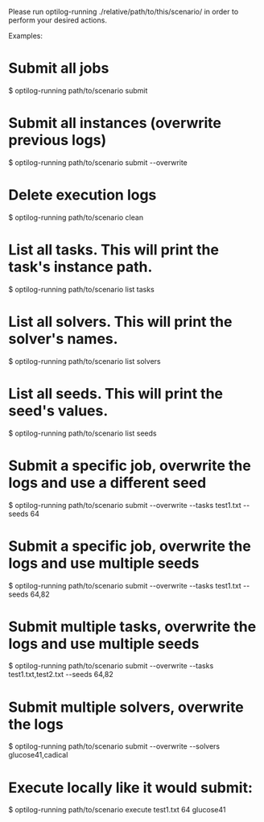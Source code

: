 Please run optilog-running ./relative/path/to/this/scenario/ in order to perform your desired actions.

Examples:

# Submit all jobs
$ optilog-running path/to/scenario submit

# Submit all instances (overwrite previous logs)
$ optilog-running path/to/scenario submit --overwrite

# Delete execution logs
$ optilog-running path/to/scenario clean

# List all tasks. This will print the task's instance path.
$ optilog-running path/to/scenario list tasks

# List all solvers. This will print the solver's names.
$ optilog-running path/to/scenario list solvers

# List all seeds. This will print the seed's values.
$ optilog-running path/to/scenario list seeds

# Submit a specific job, overwrite the logs and use a different seed
$ optilog-running path/to/scenario submit --overwrite --tasks test1.txt --seeds 64

# Submit a specific job, overwrite the logs and use multiple seeds
$ optilog-running path/to/scenario submit --overwrite --tasks test1.txt --seeds 64,82

# Submit multiple tasks, overwrite the logs and use multiple seeds
$ optilog-running path/to/scenario submit --overwrite --tasks test1.txt,test2.txt --seeds 64,82

# Submit multiple solvers, overwrite the logs
$ optilog-running path/to/scenario submit --overwrite --solvers glucose41,cadical

# Execute locally like it would submit:
$ optilog-running path/to/scenario execute test1.txt 64 glucose41
